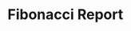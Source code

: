 # Fibonacci Report

<!-- ocirun python python fibonacci.py 10 -->

<!-- ocirun python python fibonacci.py 20 50 -->
